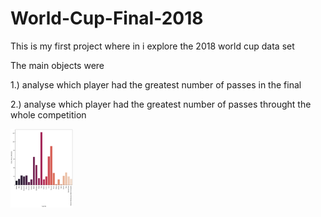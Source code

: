 # World-Cup-Final-2018

This is my first project where in i explore the 2018 world cup data set 

The main objects were 

1.) analyse which player had the greatest number of passes in the final 

2.) analyse which player had the greatest number of passes throught the whole competition 


<img src="WC 2018-images/download.png" width= 100 > 
